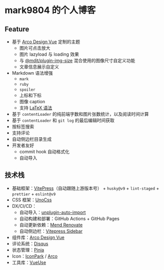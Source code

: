 # mark9804 的个人博客

## Feature

- 基于 [Arco Design Vue](https://arco.design/vue/) 定制的主题
  - 图片可点击放大
  - 图片 lazyload 与 loading 效果
  - 与 [@mdit/plugin-img-size](https://mdit-plugins.github.io/zh/img-size.html) 混合使用的图像尺寸自定义功能
  - 文章信息展示自定义
- Markdown 语法增强
  - `mark`
  - `ruby`
  - `spoiler`
  - 上标和下标
  - 图像 caption
  - 支持 [LaTeX 语法](https://www.latex-project.org/)
- 基于 `contentLoader` 的纯前端字数和图片张数统计，以及阅读时间计算
- 基于 `contentLoader` 和 `git log` 的最后编辑时间获取
- 按标签搜索
- 支持评论
- 自动侧边栏目录生成
- 开发者友好
  - commit hook 自动格式化
  - 自动导入

## 技术栈

- 基础框架：[VitePress](https://vitepress.vuejs.org/)（自动跟随上游版本号） + `husky@v9` + `lint-staged` + `prettier` + `eslint@v9`
- CSS 框架：[UnoCss](https://unocss.dev/)
- DX/CI/CD：
  - 自动导入：[unplugin-auto-import](https://github.com/unplugin/unplugin-auto-import#readme)
  - 自动构建和部署：GitHub Actions + GitHub Pages
  - 自动更新依赖：[Mend Renovate](https://www.mend.io/renovate-free/)
  - 自动侧边栏：[Vitepress Sidebar](https://vitepress-sidebar.jooy2.com)
- 组件库：[Arco Design Vue](https://arco.design/vue/)
- 评论系统：[Disqus](https://disqus.com/)
- 状态管理：[Pinia](https://pinia.vuejs.org/)
- Icon：[IconPark](https://iconpark.bytedance.com/) / [Arco](https://arco.design/vue/component/icon)
- 工具库：[VueUse](https://vueuse.org/)
